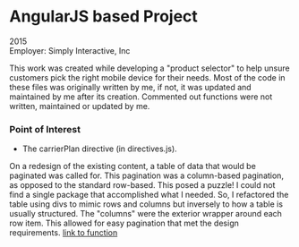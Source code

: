 # AngularJS based Project
2015  
Employer: Simply Interactive, Inc

This work was created while developing a "product selector" to help unsure customers pick the right mobile device for their needs.  Most of the code in these files was originally written by me, if not, it was updated and maintained by me after its creation.  Commented out functions were not written, maintained or updated by me.

### Point of Interest
* The carrierPlan directive (in directives.js).  

On a redesign of the existing content, a table of data that would be paginated was called for.  This pagination was a column-based pagination, as opposed to the standard row-based.  This posed a puzzle!  I could not find a single package that accomplished what I needed.  So, I refactored the table using divs to mimic rows and columns but inversely to how a table is usually structured.  The "columns" were the exterior wrapper around each row item.  This allowed for easy pagination that met the design requirements. [link to function](https://github.com/jeliastam/Resume/blob/master/angular/directives.js#L123)